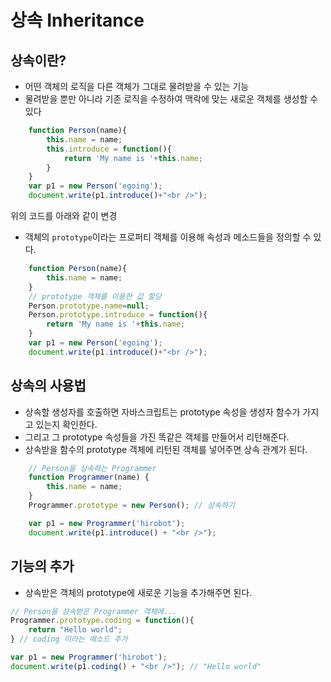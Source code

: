# 상속 Inheritance
## 상속이란?
- 어떤 객체의 로직을 다른 객체가 그대로 물려받을 수 있는 기능
- 물려받을 뿐만 아니라 기존 로직을 수정하여 맥락에 맞는 새로운 객체를 생성할 수 있다
  
```javascript
    function Person(name){
        this.name = name;
        this.introduce = function(){
            return 'My name is '+this.name; 
        }   
    }
    var p1 = new Person('egoing');
    document.write(p1.introduce()+"<br />");
```
위의 코드를 아래와 같이 변경
- 객체의 `prototype`이라는 프로퍼티 객체를 이용해 속성과 메소드들을 정의할 수 있다.
```javascript
    function Person(name){
        this.name = name;
    }
    // prototype 객체를 이용한 값 할당
    Person.prototype.name=null;
    Person.prototype.introduce = function(){
        return 'My name is '+this.name; 
    }
    var p1 = new Person('egoing');
    document.write(p1.introduce()+"<br />");
```

## 상속의 사용법
- 상속할 생성자를 호출하면 자바스크립트는 prototype 속성을 생성자 함수가 가지고 있는지 확인한다.
- 그리고 그 prototype 속성들을 가진 똑같은 객체를 만들어서 리턴해준다.
- 상속받을 함수의 prototype 객체에 리턴된 객체를 넣어주면 상속 관계가 된다.

```javascript
    // Person을 상속하는 Programmer
    function Programmer(name) {
        this.name = name;
    }
    Programmer.prototype = new Person(); // 상속하기

    var p1 = new Programmer('hirobot');
    document.write(p1.introduce() + "<br />");
```

## 기능의 추가
- 상속받은 객체의 prototype에 새로운 기능을 추가해주면 된다.
```javascript
// Person을 상속받은 Programmer 객체에...
Programmer.prototype.coding = function(){
    return "Hello world";
} // coding 이라는 메소드 추가

var p1 = new Programmer('hirobot');
document.write(p1.coding() + "<br />"); // "Hello world"
```

